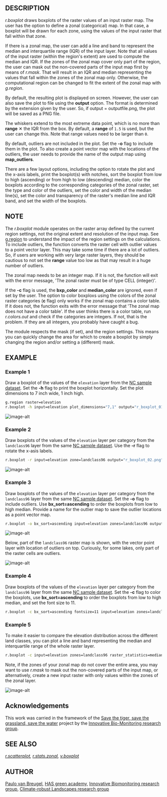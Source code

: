 ## DESCRIPTION

*r.boxplot* draws boxplots of the raster values of an input raster map.
The user has the option to define a zonal (categorical) map. In that
case, a boxplot will be drawn for each zone, using the values of the
input raster that fall within that zone.

If there is a zonal map, the user can add a line and band to represent
the median and interquartile range (IQR) of the input layer. Note that
all values of the input raster (within the region's extent) are used to
compute the median and IQR. If the zones of the zonal map cover only
part of the region, the user can mask out the non-covered parts of the
input map first by means of *r.mask*. That will result in an IQR and
median representing the values that fall within the zones of the zonal
map only. Otherwise, the computational region can be changed to fit the
extent of the zonal map with *g.region*.

By default, the resulting plot is displayed on screen. However, the user
can also save the plot to file using the **output** option. The format
is determined by the extension given by the user. So, if output =
outputfile.png, the plot will be saved as a PNG file.

The whiskers extend to the most extreme data point, which is no more
than **range** ✕ the IQR from the box. By default, a **range** of `1.5`
is used, but the user can change this. Note that range values need to be
larger than `0`.

By default, outliers are not included in the plot. Set the **-o** flag
to include them in the plot. To also create a point vector map with the
locations of the outliers, the user needs to provide the name of the
output map using **map\_outliers**.

There are a few layout options, including the option to rotate the plot
and the x-axis labels, print the boxplot(s) with notches, sort the
boxplot from low to high (ascending) or from high to low (descending)
median, color the boxplots according to the corresponding categories of
the zonal raster, set the type and color of the outliers, set the color
and width of the median line(s), set the color and transparency of the
raster's median line and IQR band, and set the width of the boxplots.

## NOTE

The *r.boxplot* module operates on the raster array defined by the
current region settings, not the original extent and resolution of the
input map. See
[g.region](https://grass.osgeo.org/grass-stable/manuals/r.univar.html)
to understand the impact of the region settings on the calculations. To
include outliers, the function converts the raster cell with outlier
values to a point vector layer. This may take some time if there are a
lot of outliers. So, if users are working with very large raster layers,
they should be cautious to not set the **range** value too low as that
may result in a huge number of outliers.

The zonal map needs to be an integer map. If it is not, the function
will exit with the error message, 'The zonal raster must be of type CELL
(integer)'.

If the **-c** flag is used, the **bxp\_color** and **median\_color** are
ignored, even if set by the user. The option to color boxploxs using the
colors of the zonal raster categories (**c** flag) only works if the
zonal map contains a color table. If it does not, the function exits
with the error message that 'The zonal map does not have a color table'.
If the user thinks there is a color table, run *r.colors.out* and check
if the categories are integers. If not, that is the problem. If they are
all integers, you probably have caught a bug.

The module respects the mask (if set), and the region settings. This
means you can quickly change the area for which to create a boxplot by
simply changing the region and/or setting a (different) mask.

## EXAMPLE

### Example 1

Draw a boxplot of the values of the `elevation` layer from the [NC
sample dataset](https://grass.osgeo.org/download/data/). Set the **-h**
flag to print the boxplot horizontally. Set the plot dimensions to 7
inch wide, 1 inch high.

```sh
g.region raster=elevation
r.boxplot -h input=elevation plot_dimensions="7,1" output="r_boxplot_01.png"
```

![image-alt](r_boxplot_01.png)  

### Example 2

Draw boxplots of the values of the `elevation` layer per category from
the `landclass96` layer from the same [NC sample
dataset](https://grass.osgeo.org/download/data/). Use the **-r** flag to
rotate the x-asis labels.

```sh
r.boxplot -r input=elevation zone=landclass96 output="r_boxplot_02.png"
```

![image-alt](r_boxplot_02.png)  

### Example 3

Draw boxplots of the values of the `elevation` layer per category from
the `landclass96` layer from the same [NC sample
dataset](https://grass.osgeo.org/download/data/). Set the **-o** flag to
include outliers. Use **bx\_sort=ascending** to order the boxplots from
low to high median. Provide a name for the outlier map to save the
outlier locations as a point vector map.

```sh
r.boxplot -o bx_sort=ascending input=elevation zones=landclass96 output="r_boxplot_03.png" map_outliers="outliers"
```

![image-alt](r_boxplot_03.png)  

Below, part of the `landclass96` raster map is shown, with the vector
point layer with location of outliers on top. Curiously, for some lakes,
only part of the raster cells are outliers.

![image-alt](r_boxplot_map_03.png)  

### Example 4

Draw boxplots of the values of the `elevation` layer per category from
the `landclass96` layer from the same [NC sample
dataset](https://grass.osgeo.org/download/data/). Set the **-c** flag to
color the boxplots, use **bx\_sort=ascending** to order the boxplots
from low to high median, and set the font size to 11.

```sh
r.boxplot -c bx_sort=ascending fontsize=11 input=elevation zones=landclass96 output="r_boxplot_04.png"
```

### Example 5

To make it easier to compare the elevation distribution across the
different land classes, you can plot a line and band representing the
median and interquartile range of the whole raster layer.

```sh
r.boxplot -c input=elevation zones=landclass96 raster_statistics=median,IQR
```

Note, if the zones of your zonal map do not cover the entire area, you
may want to use *r.mask* to mask out the non-covered parts of the input
map, or alternatively, create a new input raster with only values within
the zones of the zonal layer.

![image-alt](r_boxplot_05.png)  

## Acknowledgements

This work was carried in the framework of the [Save the tiger, save the
grassland, save the water](https://savethetiger.nl/) project by the
[Innovative Bio-Monitoring research
group](https://www.has.nl/en/has-research/research-groups/innovative-bio-monitoring-research-group).

## SEE ALSO

*[r.scatterplot](https://grass.osgeo.org/grass-stable/manuals/addons/r.scatterplot.html),
[r.stats.zonal](https://grass.osgeo.org/grass-stable/manuals/r.stats.zonal.html),
[v.boxplot](https://grass.osgeo.org/grass-stable/manuals/addons/v.boxplot.html)*

## AUTHOR

[Paulo van Breugel](https://ecodiv.earth), [HAS green
academy](https://has.nl), [Innovative Biomonitoring research
group](https://www.has.nl/en/research/professorships/innovative-bio-monitoring-professorship/),
[Climate-robust Landscapes research
group](https://www.has.nl/en/research/professorships/climate-robust-landscapes-professorship/)

